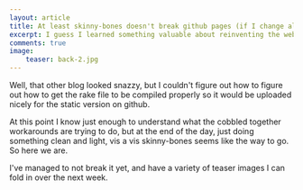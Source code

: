 ```yaml
---
layout: article
title: At least skinny-bones doesn't break github pages (if I change almost nothing)
excerpt: I guess I learned something valuable about reinventing the webpage over and over again
comments: true
image:
    teaser: back-2.jpg
---
```


Well, that other blog looked snazzy, but I couldn't figure out how to figure out how to get the rake file to be compiled properly so it would be uploaded nicely for the static version on github. 

At this point I know just enough to understand what the cobbled together workarounds are trying to do, but at the end of the day, just doing something clean and light, vis a vis skinny-bones seems like the way to go. So here we are.

I've managed to not break it yet, and have a variety of teaser images I can fold in over the next week.